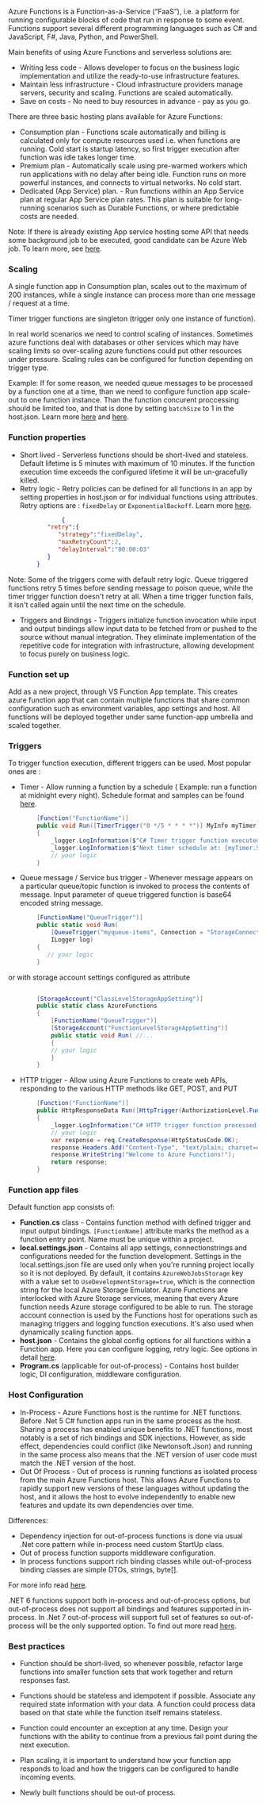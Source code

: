Azure Functions is a Function-as-a-Service (“FaaS”), i.e. a platform for running configurable blocks of code that run in response to some event.
Functions support several different programming languages such as C# and JavaScript, F#, Java, Python, and PowerShell.

Main benefits of using Azure Functions and serverless solutions are:

* Writing less code - Allows developer to focus on the business logic implementation and utilize the ready-to-use infrastructure features.
* Maintain less infrastructure - Cloud infrastructure providers manage servers, security and scaling. Functions are scaled automatically.
* Save on costs - No need to buy resources in advance - pay as you go.


There are three basic hosting plans available for Azure Functions:

* Consumption plan - Functions scale automatically and billing is calculated only for compute resources used i.e. when functions are running. Cold start is startup latency, so first trigger execution after function was idle takes longer time.
* Premium plan - Automatically scale using pre-warmed workers which run applications with no delay after being idle. Function runs on more powerful instances, and connects to virtual networks. No cold start.
* Dedicated (App Service) plan. - Run functions within an App Service plan at regular App Service plan rates. This plan is suitable for long-running scenarios such as Durable Functions, or where predictable costs are needed.

Note: If there is already existing App service hosting some API that needs some background job to be executed, good candidate can be Azure Web job.
To learn more, see [here](https://docs.microsoft.com/en-us/azure/app-service/webjobs-create).


### Scaling

 A single function app in Consumption plan, scales out to the maximum of 200 instances, while a single instance can process more than one message / request at a time.

Timer trigger functions are singleton (trigger only one instance of function).

In real world scenarios we need to control scaling of instances. Sometimes azure functions deal with databases or other services which may have scaling limits so over-scaling azure functions could put other resources under pressure. Scaling rules can be configured for function depending on trigger type.

Example: If for some reason, we needed queue messages to be processed by a function one at a time, than we need to configure function app scale-out to one function instance. Than the function concurent proccessing should be limited too, and that is done by setting ``batchSize`` to 1 in the host.json. Learn more [here](https://docs.microsoft.com/en-us/azure/azure-functions/functions-bindings-storage-queue-trigger?tabs=csharp#concurrency) and [here](https://docs.microsoft.com/en-us/azure/azure-functions/functions-concurrency).


### Function properties
* Short lived - Serverless functions should be short-lived and stateless. Default lifetime is 5 minutes with maximum of 10 minutes. If the function execution time exceeds the configured lifetime it will be un-gracefully killed.
* Retry logic - Retry policies can be defined for all functions in an app by setting properties in host.json or for individual functions using attributes.
Retry options are : ``fixedDelay`` or ``ExponentialBackoff``. Learn more [here](https://docs.microsoft.com/en-us/azure/azure-functions/functions-bindings-error-pages?tabs=csharp#retry-policies-preview).

```json
               {
		   "retry":{
		      "strategy":"fixedDelay",
		      "maxRetryCount":2,
		      "delayInterval":"00:00:03"
		   }
		}
```

Note:  Some of the triggers come with default retry logic. Queue triggered functions retry 5 times before sending message to poison queue, while the timer trigger function doesn't retry at all. When a time trigger function fails, it isn't called again until the next time on the schedule.

* Triggers and Bindings - Triggers initialize function invocation while input and output bindings allow input data to be fetched from or pushed to the source without manual integration. They eliminate implementation of the repetitive code for integration with infrastructure, allowing development to focus purely on business logic.


### Function set up

Add as a new project, through VS Function App template. This creates azure function app that can contain multiple functions that share common configuration such as environment variables, app settings and host.
All functions will be deployed together under same function-app umbrella and  scaled together.

### Triggers
To trigger function execution, different triggers can be used. Most popular ones are :

* Timer - Allow running a function by a schedule ( Example: run a function at midnight every night). Schedule format and samples can be found [here](https://docs.microsoft.com/en-us/azure/azure-functions/functions-bindings-timer?tabs=csharp#ncrontab-expressions).

```c#
		[Function("FunctionName")]
		public void Run([TimerTrigger("0 */5 * * * *")] MyInfo myTimer)
		{
		    _logger.LogInformation($"C# Timer trigger function executed at: {DateTime.Now}");
		    _logger.LogInformation($"Next timer schedule at: {myTimer.ScheduleStatus.Next}");
		    // your logic
		}
```

* Queue message / Service bus trigger - Whenever message appears on a particular queue/topic function is invoked to process the contents of message. Input parameter of queue triggered function is base64 encoded string message.


```c#
		[FunctionName("QueueTrigger")]
		public static void Run(
		    [QueueTrigger("myqueue-items", Connection = "StorageConnectionAppSetting")] string myQueueItem,
		    ILogger log)
		{
		   // your logic
		}
```


or with storage account settings configured as attribute

```c#

		[StorageAccount("ClassLevelStorageAppSetting")]
		public static class AzureFunctions
		{
		    [FunctionName("QueueTrigger")]
		    [StorageAccount("FunctionLevelStorageAppSetting")]
		    public static void Run( //...
		    {
			// your logic
		    }
		}
```


* HTTP trigger - Allow using Azure Functions to create web APIs, responding to the various HTTP methods like GET, POST, and PUT

```c#
		[Function("FunctionName")]
		public HttpResponseData Run([HttpTrigger(AuthorizationLevel.Function, "get", "post")] HttpRequestData req)
		{
		    _logger.LogInformation("C# HTTP trigger function processed a request.");
		    // your logic
		    var response = req.CreateResponse(HttpStatusCode.OK);
		    response.Headers.Add("Content-Type", "text/plain; charset=utf-8");
		    response.WriteString("Welcome to Azure Functions!");
		    return response;
		}
```


### Function app files
Default function app consists of:

* **Function.cs** class - Contains function method with defined trigger and input output bindings. ``[FunctionName]`` attribute marks the method as a function entry point. Name must be unique within a project.
* **local.settings.json** - Contains all app settings, connectionstrings and configurations needed for the function development. Settings in the local.settings.json file are used only when you're running project locally so it is not deployed. By default, it contains  ``AzureWebJobsStorage`` key with a value set to ``UseDevelopmentStorage=true``, which is the connection string for the local Azure Storage Emulator.
Azure Functions are interlocked with Azure Storage services, meaning that every Azure function needs Azure storage configured to be able to run. The storage account connection is used by the Functions host for operations such as managing triggers and logging function executions. It's also used when dynamically scaling function apps.
* **host.json** - Contains the global config options for all functions within a Function app. Here you can configure logging, retry logic. See options in detail [here](https://docs.microsoft.com/en-us/azure/azure-functions/functions-host-json#sample-hostjson-file).
* **Program.cs**  (applicable for out-of-process) - Contains host builder logic, DI configuration, middleware configuration.


### Host Configuration

* In-Process - Azure Functions host is the runtime for .NET functions. Before .Net 5 C# function apps run in the same process as the host. Sharing a process has enabled unique benefits to .NET functions, most notably is a set of rich bindings and SDK injections. However, as side effect, dependencies could conflict (like Newtonsoft.Json) and running in the same process also means that the .NET version of user code must match the .NET version of the host.
* Out Of Process - Out of process is running functions as isolated process from the main Azure Functions host. This allows Azure Functions to rapidly support new versions of these languages without updating the host, and it allows the host to evolve independently to enable new features and update its own dependencies over time.

Differences:

* Dependency injection for out-of-process functions is done via usual .Net core pattern while in-process need custom StartUp class.
* Out of process function supports middleware configuration.
* In process functions support rich binding classes while out-of-process binding classes are simple DTOs, strings, byte[].

For more info read [here](https://docs.microsoft.com/en-us/azure/azure-functions/dotnet-isolated-process-guide?tabs=browser&pivots=development-environment-vs#differences-with-net-class-library-functions).

.NET 6 functions support both in-process and out-of-process options, but out-of-process does not support all bindings and features supported in in-process.
In .Net 7 out-of-process will support full set of features so out-of-process will be the only supported option. To find out more read [here](https://techcommunity.microsoft.com/t5/apps-on-azure-blog/net-on-azure-functions-roadmap/ba-p/2197916).

### Best practices
* Function should be short-lived, so whenever possible, refactor large functions into smaller function sets that work together and return responses fast.

* Functions should be stateless and idempotent if possible. Associate any required state information with your data. A function could process data based on that state while the function itself remains stateless.

* Function could encounter an exception at any time. Design your functions with the ability to continue from a previous fail point during the next execution.

* Plan scaling, it is important to understand how your function app responds to load and how the triggers can be configured to handle incoming events.

* Newly built functions should be out-of process.
